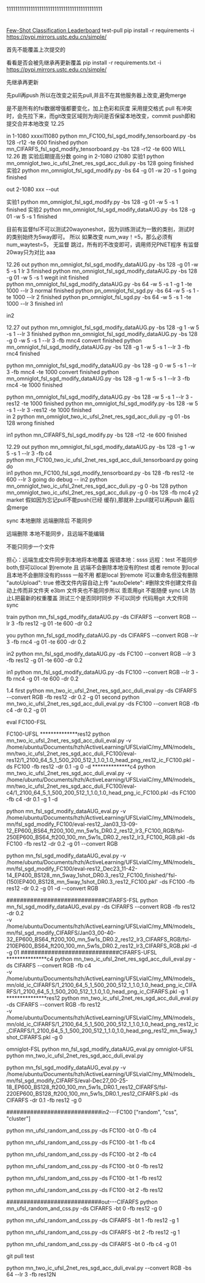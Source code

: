 11111111111111111111111111111111111111111111
#

[Few-Shot Classification Leaderboard](https://few-shot.yyliu.net/miniimagenet.html)
test-pull
pip install -r requirements   -i https://pypi.mirrors.ustc.edu.cn/simple/ 

首先不能覆盖上次提交的

看看是否会被先继承再更新覆盖
pip install -r requirements.txt   -i https://pypi.mirrors.ustc.edu.cn/simple/ 



先继承再更新 

先pull再push
  所以在改变之前先pull,并且不在其他服务器上改变,避免merge

  是不是所有的fsl数据增强都要变化，加上色彩和灰度
  采用提交格式
pull 有冲突时，会先拉下来，而git改变区域则为询问是否保留本地改变，commit push即和提交合并本地改变
12.25

  in 1-1080  xxxxi11080
  python mn_FC100_fsl_sgd_modify_tensorboard.py -bs 128 -r12 -te 600  finished
  python mn_CIFARFS_fsl_sgd_modify_tensorboard.py -bs 128 -r12 -te 600 WILL   12.26 跑  实验后期提高分数 going
  in 2-1080  i21080
  实验1
python mn_omniglot_two_ic_ufsl_2net_res_sgd_acc_duli.py -bs 128   going finished
  实验2
python mn_omniglot_fsl_sgd_modify.py -bs 64 -g 01 -w 20 -s 1     going    finished

  out 2-1080  xxx --out

  实验1
python mn_omniglot_fsl_sgd_modify.py -bs 128 -g 01 -w 5 -s 1  finished
  实验2 
python  mn_omniglot_fsl_sgd_modify_dataAUG.py -bs 128 -g 01 -w 5 -s 1   finished


目前有监督fsl不可以测试20wayoneshot，因为训练测试为一致的类别，测试时的类别始终为5way即可。
所以 如果改变 num_way！=5，那么必须有num_waytest=5，
无监督 跳过，所有的不改变即可，调用师兄PNET程序
有监督20way只为对比
aaa

12.26
out
python  mn_omniglot_fsl_sgd_modify_dataAUG.py -bs 128 -g 01 -w 5 -s 1 lr 3 finished
python  mn_omniglot_fsl_sgd_modify_dataAUG.py -bs 128 -g 01 -w 5 -s 1 wegit init   finished  
python  mn_omniglot_fsl_sgd_modify_dataAUG.py -bs 64  -w 5 -s 1 -g 1 -te 1000 --lr 3    normal  finished
python  pn_omniglot_fsl_sgd.py -bs 64  -w 5 -s 1 -te 1000 --lr 2   finished
python  pn_omniglot_fsl_sgd.py -bs 64  -w 5 -s 1 -te 1000 --lr 3    finished
in1

in2



12.27
  out
python  mn_omniglot_fsl_sgd_modify_dataAUG.py -bs 128 -g 1 -w 5 -s 1 --lr 3 finished
python  mn_omniglot_fsl_sgd_modify_dataAUG.py -bs 128 -g 0 -w 5 -s 1 --lr 3 -fb mnc4    convert  finished
python  mn_omniglot_fsl_sgd_modify_dataAUG.py -bs 128 -g 1 -w 5 -s 1 --lr 3 -fb rnc4   finished

python  mn_omniglot_fsl_sgd_modify_dataAUG.py -bs 128 -g 0 -w 5 -s 1 --lr 3 -fb mnc4  -te 1000  convert  finished
python  mn_omniglot_fsl_sgd_modify_dataAUG.py -bs 128 -g 1 -w 5 -s 1 --lr 3 -fb rnc4  -te 1000 finished

python  mn_omniglot_fsl_sgd_modify_dataAUG.py -bs 128  -w 5 -s 1 --lr 3 -res12  -te 1000 finished
python  mn_omniglot_fsl_sgd_modify.py -bs 128  -w 5 -s 1 --lr 3 -res12  -te 1000  finished  
in 2
python mn_omniglot_two_ic_ufsl_2net_res_sgd_acc_duli.py  -g 01 -bs 128 wrong finished


in1
 python mn_CIFARFS_fsl_sgd_modify.py -bs 128 -r12 -te 600  finished


12.29
out
python mn_omniglot_fsl_sgd_modify_dataAUG.py -bs 128 -g 1 -w 5 -s 1 --lr 3 -fb c4  
python mn_FC100_two_ic_ufsl_2net_res_sgd_acc_duli_tensorboard.py   going do  
in1
python mn_FC100_fsl_sgd_modify_tensorboard.py -bs 128 -fb res12 -te 600  --lr 3  going   do  debug --
in2
python mn_omniglot_two_ic_ufsl_2net_res_sgd_acc_duli.py  -g 0 -bs 128 
python mn_omniglot_two_ic_ufsl_2net_res_sgd_acc_duli.py  -g 0 -bs 128 -fb rnc4
y2 market
假如因为忘记pull不能push(已经 缓存),那就补上pull就可以再push 最后会merge


sync
本地删除 远端删除后  不能同步

远端删除 本地不能同步，且远端不能编辑

不能只同步一个文件

担心：远端生成文件同步到本地将本地覆盖
报错本地：ssss
远程：test 不能同步both,但可以local 到remote 且 远端不会删除本地没有的test
或者 remote 到local 且本地不会删除没有的ssss  一般不用 都是local 到remote
可以重命名但没有删除
"autoUpload": true 修改文件内容自动上传
"autoDelete": #删除文件创建文件自动上传而非文件夹
e3bm 文件夹也不能同步所以 乖乖用git
不能随便 sync LR 防止L把最新的权重覆盖
测试三个是否同时同步
不可以同步
代码用git
大文件同sync  

train
python mn_fsl_sgd_modify_dataAUG.py -ds CIFARFS --convert RGB  --lr 3 -fb res12 -g 01 -te 600 -dr 0.2

you
python mn_fsl_sgd_modify_dataAUG.py -ds CIFARFS --convert RGB  --lr 3 -fb rnc4 -g 01 -te 600 -dr 0.2

in2
python mn_fsl_sgd_modify_dataAUG.py -ds FC100 --convert RGB  --lr 3 -fb res12 -g 01 -te 600 -dr 0.2

in1
python mn_fsl_sgd_modify_dataAUG.py -ds FC100 --convert RGB  --lr 3 -fb rnc4 -g 01 -te 600 -dr 0.2



1.4
first
python mn_two_ic_ufsl_2net_res_sgd_acc_duli_eval.py -ds CIFARFS --convert RGB -fb res12 -dr 0.2 -g 01 
second
python mn_two_ic_ufsl_2net_res_sgd_acc_duli_eval.py -ds FC100 --convert RGB -fb c4 -dr 0.2 -g 01

eval
FC100-FSL

FC100-UFSL
**************res12
python mn_two_ic_ufsl_2net_res_sgd_acc_duli_eval.py -v /home/ubuntu/Documents/hzh/ActiveLearning/UFSLviaIC/my_MN/models_mn/two_ic_ufsl_2net_res_sgd_acc_duli_FC100/eval-res12/1_2100_64_5_1_500_200_512_1_1.0_1.0_head_png_res12_ic_FC100.pkl -ds FC100 -fb res12 -dr 0.1 -g 0 -d
**************c4
python mn_two_ic_ufsl_2net_res_sgd_acc_duli_eval.py -v /home/ubuntu/Documents/hzh/ActiveLearning/UFSLviaIC/my_MN/models_mn/two_ic_ufsl_2net_res_sgd_acc_duli_FC100/eval-c4/1_2100_64_5_1_500_200_512_1_1.0_1.0_head_png_ic_FC100.pkl -ds FC100 -fb c4 -dr 0.1 -g 1 -d

python mn_fsl_sgd_modify_dataAUG_eval.py -v /home/ubuntu/Documents/hzh/ActiveLearning/UFSLviaIC/my_MN/models_mn/fsl_sgd_modify_FC100/eval-res12_Jan03_13-09-12_EP600_BS64_ft200_100_mn_5w1s_DR0.2_res12_lr3_FC100_RGB/fsl-250EP600_BS64_ft200_100_mn_5w1s_DR0.2_res12_lr3_FC100_RGB.pkl -ds FC100 -fb res12 -dr 0.2 -g 01 --convert RGB

python mn_fsl_sgd_modify_dataAUG_eval.py -v /home/ubuntu/Documents/hzh/ActiveLearning/UFSLviaIC/my_MN/models_mn/fsl_sgd_modify_FC100/eval-res12_Dec23_11-42-14_EP400_BS128_mn_5way_1shot_DR0.3_res12_FC100_finished/'fsl-(150)EP400_BS128_mn_5way_1shot_DR0.3_res12_FC100.pkl' -ds FC100 -fb res12 -dr 0.2 -g 01 -d --convert RGB



#############################CIFARFS-FSL
python mn_fsl_sgd_modify_dataAUG_eval.py -ds CIFARFS --convert RGB -fb res12 -dr 0.2 \
  -v /home/ubuntu/Documents/hzh/ActiveLearning/UFSLviaIC/my_MN/models_mn/fsl_sgd_modify_CIFARFS/Jan03_00-40-32_EP600_BS64_ft200_100_mn_5w1s_DR0.2_res12_lr3_CIFARFS_RGB/fsl-210EP600_BS64_ft200_100_mn_5w1s_DR0.2_res12_lr3_CIFARFS_RGB.pkl -d -g 01
#############################CIFARFS-UFSL
***************c4
python mn_two_ic_ufsl_2net_res_sgd_acc_duli_eval.py -ds CIFARFS --convert RGB -fb c4\
  -v /home/ubuntu/Documents/hzh/ActiveLearning/UFSLviaIC/my_MN/models_mn/old_ic_CIFARFS/1_2100_64_5_1_500_200_512_1_1.0_1.0_head_png_ic_CIFARFS/1_2100_64_5_1_500_200_512_1_1.0_1.0_head_png_ic_CIFARFS.pkl  -g 1
***************res12
python mn_two_ic_ufsl_2net_res_sgd_acc_duli_eval.py -ds CIFARFS --convert RGB -fb res12\
  -v /home/ubuntu/Documents/hzh/ActiveLearning/UFSLviaIC/my_MN/models_mn/old_ic_CIFARFS/1_2100_64_5_1_500_200_512_1_1.0_1.0_head_png_res12_ic_CIFARFS/1_2100_64_5_1_500_200_512_1_1.0_1.0_head_png_res12_mn_5way_1shot_CIFARFS.pkl  -g 0 


omniglot-FSL
python mn_fsl_sgd_modify_dataAUG_eval.py 
omniglot-UFSL
python mn_two_ic_ufsl_2net_res_sgd_acc_duli_eval.py

python mn_fsl_sgd_modify_dataAUG_eval.py -v /home/ubuntu/Documents/hzh/ActiveLearning/UFSLviaIC/my_MN/models_mn/fsl_sgd_modify_CIFARFS/eval-Dec27_00-25-18_EP600_BS128_ft200_100_mn_5w1s_DR0.1_res12_CIFARFS/fsl-220EP600_BS128_ft200_100_mn_5w1s_DR0.1_res12_CIFARFS.pkl -ds CIFARFS -dr 0.1 -fb res12 -g 0

############################in2---FC100   ["random", "css", "cluster"]

python mn_ufsl_random_and_css.py  -ds FC100 -bt 0 -fb c4

python mn_ufsl_random_and_css.py  -ds FC100 -bt 1 -fb c4

python mn_ufsl_random_and_css.py  -ds FC100 -bt 2 -fb c4

python mn_ufsl_random_and_css.py  -ds FC100 -bt 0 -fb res12

python mn_ufsl_random_and_css.py  -ds FC100 -bt 1 -fb res12

python mn_ufsl_random_and_css.py  -ds FC100 -bt 2 -fb res12

############################out---CIFARFS
python mn_ufsl_random_and_css.py  -ds CIFARFS -bt 0 -fb res12 -g 0

python mn_ufsl_random_and_css.py  -ds CIFARFS -bt 1 -fb res12 -g 1 

python mn_ufsl_random_and_css.py  -ds CIFARFS -bt 2 -fb res12 -g 1

python mn_ufsl_random_and_css.py  -ds CIFARFS -bt 0 -fb c4 -g 01

git pull test

python mn_two_ic_ufsl_2net_res_sgd_acc_duli_eval.py --convert RGB -bs 64 --lr 3 -fb res12N 



